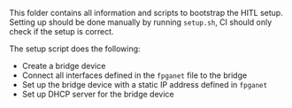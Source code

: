 <!--
SPDX-FileCopyrightText: 2024 Google LLC

SPDX-License-Identifier: Apache-2.0
-->
This folder contains all information and scripts to bootstrap the HITL setup. Setting up should be done manually by running `setup.sh`, CI should only check if the setup is correct.

The setup script does the following:
* Create a bridge device
* Connect all interfaces defined in the `fpganet` file to the bridge
* Set up the bridge device with a static IP address defined in `fpganet`
* Set up DHCP server for the bridge device
